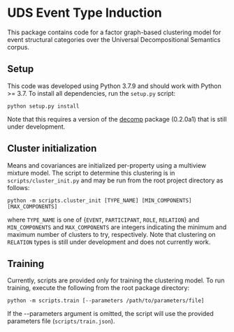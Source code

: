 # UDS Event Type Induction

This package contains code for a factor graph-based clustering model for event structural categories over the Universal Decompositional Semantics corpus.

## Setup

This code was developed using Python 3.7.9 and should work with Python >= 3.7. To install all dependencies, run the `setup.py` script:

```python setup.py install```

Note that this requires a version of the [decomp](https://github.com/decompositional-semantics-initiative/decomp) package (0.2.0a1) that is still under development.

## Cluster initialization

Means and covariances are initialized per-property using a multiview mixture model. The script to determine this clustering is in `scripts/cluster_init.py` and may be run from the root project directory as follows:

```python -m scripts.cluster_init [TYPE_NAME] [MIN_COMPONENTS] [MAX_COMPONENTS]```

where `TYPE_NAME` is one of {`EVENT`, `PARTICIPANT`, `ROLE`, `RELATION`} and `MIN_COMPONENTS` and `MAX_COMPONENTS` are integers indicating the minimum and maximum number of clusters to try, respectively. Note that clustering on `RELATION` types is still under development and does not currently work.

## Training

Currently, scripts are provided only for training the clustering model. To run training, execute the following from the root package directory:

```python -m scripts.train [--parameters /path/to/parameters/file]```

If the --parameters argument is omitted, the script will use the provided parameters file (`scripts/train.json`).
